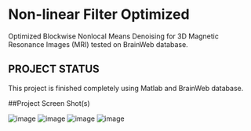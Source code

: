 # Non-linear Filter Optimized

Optimized Blockwise Nonlocal Means Denoising for 3D Magnetic Resonance Images (MRI) tested on BrainWeb database.

## PROJECT STATUS

This project is finished completely using Matlab and BrainWeb database.

##Project Screen Shot(s)

![image](https://user-images.githubusercontent.com/60360984/146628260-76ca5f45-15c9-49c1-a193-eccb7da6d472.png)
![image](https://user-images.githubusercontent.com/60360984/146628269-fae7e79f-4ebd-4727-9d69-2fdf18bce257.png)
![image](https://user-images.githubusercontent.com/60360984/146628273-0547fa59-56d7-4902-a0dd-c2b3b82a99b9.png)
![image](https://user-images.githubusercontent.com/60360984/146628275-ff722c25-90ef-4aa8-851d-4a07d64cb3a8.png)
